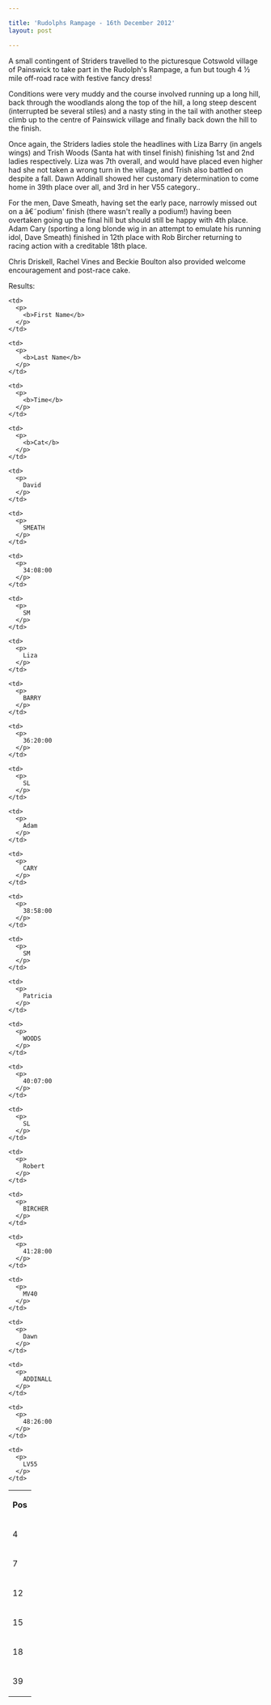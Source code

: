 ```yaml
---

title: 'Rudolphs Rampage - 16th December 2012'
layout: post

---
```

<p>A small contingent of Striders travelled to the picturesque Cotswold village of Painswick to take part in the Rudolph's Rampage, a fun but tough 4 ½ mile off-road race with festive fancy dress!</p>

Conditions were very muddy and the course involved running up a long hill, back through the woodlands along the top of the hill, a long steep descent (interrupted be several stiles) and a nasty sting in the tail with another steep climb up to the centre of Painswick village and finally back down the hill to the finish. 

Once again, the Striders ladies stole the headlines with Liza Barry (in angels wings) and Trish Woods (Santa hat with tinsel finish) finishing 1st and 2nd ladies respectively. Liza was 7th overall, and would have placed even higher had she not taken a wrong turn in the village, and Trish also battled on despite a fall. Dawn Addinall showed her customary determination to come home in 39th place over all, and 3rd in her V55 category.. 

For the men, Dave Smeath, having set the early pace, narrowly missed out on a â€˜podium' finish (there wasn't really a podium!) having been overtaken going up the final hill but should still be happy with 4th place. Adam Cary (sporting a long blonde wig in an attempt to emulate his running idol, Dave Smeath) finished in 12th place with Rob Bircher returning to racing action with a creditable 18th place.

Chris Driskell, Rachel Vines and Beckie Boulton also provided welcome encouragement and post-race cake.

Results:</p> 

<table>
  <tr>
    <td>
      <p>
        <b>Pos</b>
      </p>
    </td>
    
    <td>
      <p>
        <b>First Name</b>
      </p>
    </td>
    
    <td>
      <p>
        <b>Last Name</b>
      </p>
    </td>
    
    <td>
      <p>
        <b>Time</b>
      </p>
    </td>
    
    <td>
      <p>
        <b>Cat</b>
      </p>
    </td>
  </tr>
  
  <tr>
    <td>
      <p>
        4
      </p>
    </td>
    
    <td>
      <p>
        David
      </p>
    </td>
    
    <td>
      <p>
        SMEATH
      </p>
    </td>
    
    <td>
      <p>
        34:08:00
      </p>
    </td>
    
    <td>
      <p>
        SM
      </p>
    </td>
  </tr>
  
  <tr>
    <td>
      <p>
        7
      </p>
    </td>
    
    <td>
      <p>
        Liza
      </p>
    </td>
    
    <td>
      <p>
        BARRY
      </p>
    </td>
    
    <td>
      <p>
        36:20:00
      </p>
    </td>
    
    <td>
      <p>
        SL
      </p>
    </td>
  </tr>
  
  <tr>
    <td>
      <p>
        12
      </p>
    </td>
    
    <td>
      <p>
        Adam
      </p>
    </td>
    
    <td>
      <p>
        CARY
      </p>
    </td>
    
    <td>
      <p>
        38:58:00
      </p>
    </td>
    
    <td>
      <p>
        SM
      </p>
    </td>
  </tr>
  
  <tr>
    <td>
      <p>
        15
      </p>
    </td>
    
    <td>
      <p>
        Patricia
      </p>
    </td>
    
    <td>
      <p>
        WOODS
      </p>
    </td>
    
    <td>
      <p>
        40:07:00
      </p>
    </td>
    
    <td>
      <p>
        SL
      </p>
    </td>
  </tr>
  
  <tr>
    <td>
      <p>
        18
      </p>
    </td>
    
    <td>
      <p>
        Robert
      </p>
    </td>
    
    <td>
      <p>
        BIRCHER
      </p>
    </td>
    
    <td>
      <p>
        41:28:00
      </p>
    </td>
    
    <td>
      <p>
        MV40
      </p>
    </td>
  </tr>
  
  <tr>
    <td>
      <p>
        39
      </p>
    </td>
    
    <td>
      <p>
        Dawn
      </p>
    </td>
    
    <td>
      <p>
        ADDINALL
      </p>
    </td>
    
    <td>
      <p>
        48:26:00
      </p>
    </td>
    
    <td>
      <p>
        LV55
      </p>
    </td>
  </tr>
</table>
